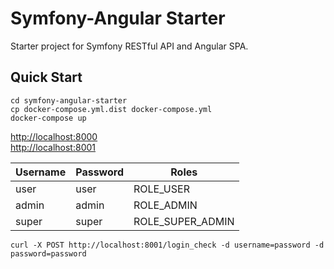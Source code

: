 # Symfony-Angular Starter

Starter project for Symfony RESTful API and Angular SPA.

## Quick Start

````
cd symfony-angular-starter
cp docker-compose.yml.dist docker-compose.yml  
docker-compose up
````

[http://localhost:8000](http://localhost:8000)  
[http://localhost:8001](http://localhost:8001)

| Username | Password | Roles            |
|----------|----------|------------------|
| user     | user     | ROLE_USER        |
| admin    | admin    | ROLE_ADMIN       |
| super    | super    | ROLE_SUPER_ADMIN |

`curl -X POST http://localhost:8001/login_check -d username=password -d password=password`
